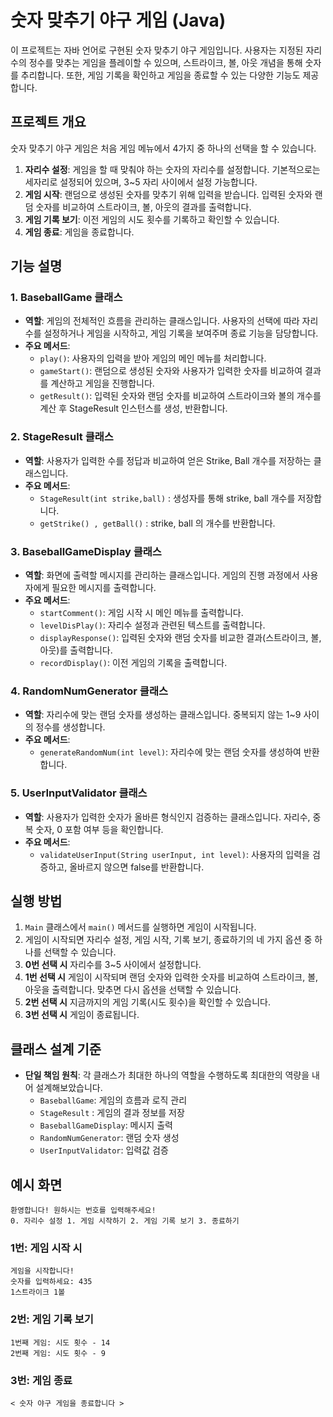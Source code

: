 # 숫자 맞추기 야구 게임 (Java)

이 프로젝트는 자바 언어로 구현된 숫자 맞추기 야구 게임입니다. 사용자는 지정된 자리수의 정수를 맞추는 게임을 플레이할 수 있으며, 스트라이크, 볼, 아웃 개념을 통해 숫자를 추리합니다. 또한, 게임 기록을 확인하고 게임을 종료할 수 있는 다양한 기능도 제공합니다.

## 프로젝트 개요

숫자 맞추기 야구 게임은 처음 게임 메뉴에서 4가지 중 하나의 선택을 할 수 있습니다.

1. **자리수 설정**: 게임을 할 때 맞춰야 하는 숫자의 자리수를 설정합니다. 기본적으로는 세자리로 설정되어 있으며, 3~5 자리 사이에서 설정 가능합니다.
2. **게임 시작**: 랜덤으로 생성된 숫자를 맞추기 위해 입력을 받습니다. 입력된 숫자와 랜덤 숫자를 비교하여 스트라이크, 볼, 아웃의 결과를 출력합니다.
3. **게임 기록 보기**: 이전 게임의 시도 횟수를 기록하고 확인할 수 있습니다.
4. **게임 종료**: 게임을 종료합니다.

## 기능 설명

### 1. BaseballGame 클래스

- **역할**: 게임의 전체적인 흐름을 관리하는 클래스입니다. 사용자의 선택에 따라 자리수를 설정하거나 게임을 시작하고, 게임 기록을 보여주며 종료 기능을 담당합니다.
- **주요 메서드**:
  - `play()`: 사용자의 입력을 받아 게임의 메인 메뉴를 처리합니다.
  - `gameStart()`: 랜덤으로 생성된 숫자와 사용자가 입력한 숫자를 비교하여 결과를 계산하고 게임을 진행합니다.
  - `getResult()`: 입력된 숫자와 랜덤 숫자를 비교하여 스트라이크와 볼의 개수를 계산 후 StageResult 인스턴스를 생성, 반환합니다.

### 2. StageResult 클래스
- **역할**: 사용자가 입력한 수를 정답과 비교하여 얻은 Strike, Ball 개수를 저장하는 클래스입니다.
- **주요 메서드**:
  - `StageResult(int strike,ball)` : 생성자를 통해 strike, ball 개수를 저장합니다.
  - `getStrike() , getBall()` : strike, ball 의 개수를 반환합니다.

### 3. BaseballGameDisplay 클래스

- **역할**: 화면에 출력할 메시지를 관리하는 클래스입니다. 게임의 진행 과정에서 사용자에게 필요한 메시지를 출력합니다.
- **주요 메서드**:
  - `startComment()`: 게임 시작 시 메인 메뉴를 출력합니다.
  - `levelDisPlay()`:  자리수 설정과 관련된 텍스트를 출력합니다.
  - `displayResponse()`: 입력된 숫자와 랜덤 숫자를 비교한 결과(스트라이크, 볼, 아웃)를 출력합니다.
  - `recordDisplay()`: 이전 게임의 기록을 출력합니다.

### 4. RandomNumGenerator 클래스

- **역할**: 자리수에 맞는 랜덤 숫자를 생성하는 클래스입니다. 중복되지 않는 1~9 사이의 정수를 생성합니다.
- **주요 메서드**:
  - `generateRandomNum(int level)`: 자리수에 맞는 랜덤 숫자를 생성하여 반환합니다.

### 5. UserInputValidator 클래스

- **역할**: 사용자가 입력한 숫자가 올바른 형식인지 검증하는 클래스입니다. 자리수, 중복 숫자, 0 포함 여부 등을 확인합니다.
- **주요 메서드**:
  - `validateUserInput(String userInput, int level)`: 사용자의 입력을 검증하고, 올바르지 않으면 false를 반환합니다.

## 실행 방법

1. `Main` 클래스에서 `main()` 메서드를 실행하면 게임이 시작됩니다.
2. 게임이 시작되면 자리수 설정, 게임 시작, 기록 보기, 종료하기의 네 가지 옵션 중 하나를 선택할 수 있습니다.
3. **0번 선택 시** 자리수를 3~5 사이에서 설정합니다.
4. **1번 선택 시** 게임이 시작되며 랜덤 숫자와 입력한 숫자를 비교하여 스트라이크, 볼, 아웃을 출력합니다. 맞추면 다시 옵션을 선택할 수 있습니다.
5. **2번 선택 시** 지금까지의 게임 기록(시도 횟수)을 확인할 수 있습니다.
6. **3번 선택 시** 게임이 종료됩니다.

## 클래스 설계 기준

- **단일 책임 원칙**: 각 클래스가 최대한 하나의 역할을 수행하도록 최대한의 역량을 내어 설계해보았습니다. 
  - `BaseballGame`: 게임의 흐름과 로직 관리
  - `StageResult` : 게임의 결과 정보를 저장
  - `BaseballGameDisplay`: 메시지 출력
  - `RandomNumGenerator`: 랜덤 숫자 생성
  - `UserInputValidator`: 입력값 검증

## 예시 화면

```
환영합니다! 원하시는 번호를 입력해주세요!
0. 자리수 설정 1. 게임 시작하기 2. 게임 기록 보기 3. 종료하기
```

### 1번: 게임 시작 시

```
게임을 시작합니다!
숫자를 입력하세요: 435
1스트라이크 1볼
```

### 2번: 게임 기록 보기

```
1번째 게임: 시도 횟수 - 14
2번째 게임: 시도 횟수 - 9
```

### 3번: 게임 종료

```
< 숫자 야구 게임을 종료합니다 >
```

